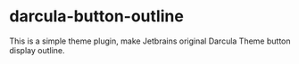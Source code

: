 # darcula-button-outline
This is a simple theme plugin, make Jetbrains original Darcula Theme button display outline.
